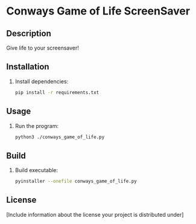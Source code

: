 # Conways Game of Life ScreenSaver

## Description
Give life to your screensaver!

## Installation
1. Install dependencies:
    ```bash
    pip install -r requirements.txt
    ```

## Usage
1. Run the program:
    ```bash
    python3 ./conways_game_of_life.py
    ```

## Build
1. Build executable:
    ```bash
    pyinstaller --onefile conways_game_of_life.py
    ```

## License
[Include information about the license your project is distributed under]
